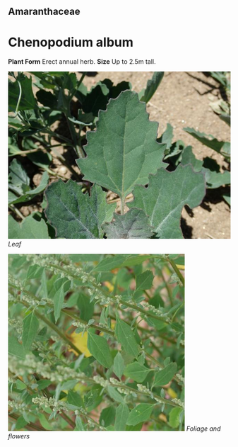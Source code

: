 ## Amaranthaceae
# Chenopodium album

**Plant Form** Erect annual herb. **Size** Up to 2.5m tall.


![Leaf](4307_PA202826.jpg)
 *Leaf* 

![Foliage and flowers](74861_P1086617.jpg)
 *Foliage and flowers* 

